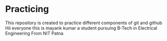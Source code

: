 # Practicing
This repository is created to practice different components of git and github
<br>
Hii everyone this is mayank kumar a student pursuing B-Tech in Electrical Engineering From NIT Patna
<br>
